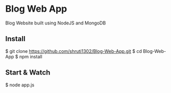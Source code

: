 # Blog Web App
Blog Website built using NodeJS and MongoDB

## Install

  $ git clone https://github.com/shruti1302/Blog-Web-App.git
  $ cd Blog-Web-App
  $ npm install

## Start & Watch

  $ node app.js

